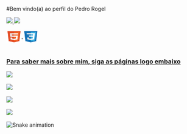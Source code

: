 #Bem vindo(a) ao perfil do Pedro Rogel

<div>
   <a href="https://github.com/pedro-rogel">
   <img height="180em" src="https://github-readme-stats.vercel.app/api?username=pedro-rogel&show_icons=true&theme=tokyonight&include_all_commits=true&count_private=true"/>
   <img height="180em" src="https://github-readme-stats.vercel.app/api/top-langs/?username=pedro-rogel&layout=compact&langs_count=6&theme=tokyonight"/>

</div>
<div style="display: inline_block"><br>
  <img align="center" alt="HTML" height="30" width="40" src="https://raw.githubusercontent.com/devicons/devicon/master/icons/html5/html5-original.svg">
  <img align="center" alt="CSS" height="30" width="40" src="https://raw.githubusercontent.com/devicons/devicon/master/icons/css3/css3-original.svg">
</div>
 
 <br>
 
  ### Para saber mais sobre mim, siga as páginas logo embaixo
 
<div> 
  <!--youtube aqui em baixo-->
   <a href="https://www.youtube.com/@PedroRogel./about" target="_blank"><img src="https://img.shields.io/badge/YouTube-FF0000?style=for-the-badge&logo=youtube&logoColor=white" target="_blank"></a>
 
  <!--instagram aqui em baixo-->
  <a href="https://www.instagram.com/_pedrorogel_/" target="_blank"><img src="https://img.shields.io/badge/-Instagram-%23E4405F?style=for-the-badge&logo=instagram&logoColor=white" target="_blank"></a>
 
  <!--email aqui em baixo-->
  <a href="pedrorogelestudos@gmail.com"><img src="https://img.shields.io/badge/-Gmail-%23333?style=for-the-badge&logo=gmail&logoColor=white" target="_blank"></a>
  
  <!--linkedin aqui em baixo-->
  <a  href="linkedin.com/in/pedro-henrique-395b67272" target="_blank"><img src="https://img.shields.io/badge/-LinkedIn-%230077B5?style=for-the-badge&logo=linkedin&logoColor=white" target="_blank"></a> 
 
  ![Snake animation](https://github.com/pedro-rogel/pedro-rogel/blob/output/github-contribution-grid-snake.svg)

</div>
